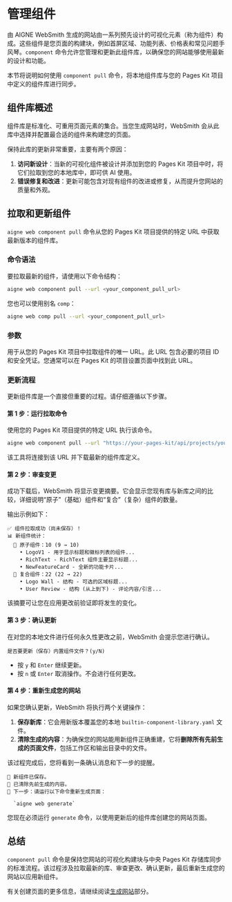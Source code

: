 # 管理组件

由 AIGNE WebSmith 生成的网站由一系列预先设计的可视化元素（称为组件）构成。这些组件是您页面的构建块，例如首屏区域、功能列表、价格表和常见问题手风琴。`component` 命令允许您管理和更新此组件库，以确保您的网站能够使用最新的设计和功能。

本节将说明如何使用 `component pull` 命令，将本地组件库与您的 Pages Kit 项目中定义的组件库进行同步。

## 组件库概述

组件库是标准化、可重用页面元素的集合。当您生成网站时，WebSmith 会从此库中选择并配置最合适的组件来构建您的页面。

保持此库的更新非常重要，主要有两个原因：
1.  **访问新设计**：当新的可视化组件被设计并添加到您的 Pages Kit 项目中时，将它们拉取到您的本地库中，即可供 AI 使用。
2.  **错误修复和改进**：更新可能包含对现有组件的改进或修复，从而提升您网站的质量和外观。

## 拉取和更新组件

`aigne web component pull` 命令从您的 Pages Kit 项目提供的特定 URL 中获取最新版本的组件库。

### 命令语法

要拉取最新的组件，请使用以下命令结构：

```bash
aigne web component pull --url <your_component_pull_url>
```

您也可以使用别名 `comp`：

```bash
aigne web comp pull --url <your_component_pull_url>
```

### 参数

<x-field-group>
  <x-field data-name="--url" data-type="string" data-required="true">
    <x-field-desc markdown>用于从您的 Pages Kit 项目中拉取组件的唯一 URL。此 URL 包含必要的项目 ID 和安全凭证。您通常可以在 Pages Kit 的项目设置页面中找到此 URL。</x-field-desc>
  </x-field>
</x-field-group>

### 更新流程

更新组件库是一个直接但重要的过程。请仔细遵循以下步骤。

#### 第 1 步：运行拉取命令

使用您的 Pages Kit 项目提供的特定 URL 执行该命令。

```bash
aigne web component pull --url "https://your-pages-kit/api/projects/your-project-id/components/pull?secret=your-secret&hash=your-hash"
```

该工具将连接到该 URL 并下载最新的组件库定义。

#### 第 2 步：审查变更

成功下载后，WebSmith 将显示变更摘要。它会显示您现有库与新库之间的比较，详细说明“原子”（基础）组件和“复合”（复杂）组件的数量。

输出示例如下：

```
✅ 组件拉取成功（尚未保存）！
📊 新组件统计：
  🔹 原子组件：10 (9 → 10)
    • LogoV1 - 用于显示标题和徽标列表的组件...
    • RichText - RichText 组件主要显示标题...
    • NewFeatureCard - 全新的功能卡片...
  🧩 复合组件：22 (22 → 22)
    • Logo Wall - 结构 - 可选的区域标题...
    • User Review - 结构 (从上到下) - 评论内容/引言...
```

该摘要可让您在应用更改前验证即将发生的变化。

#### 第 3 步：确认更新

在对您的本地文件进行任何永久性更改之前，WebSmith 会提示您进行确认。

```
是否要更新（保存）内置组件文件？(y/N)
```

-   按 `y` 和 `Enter` 继续更新。
-   按 `n` 或 `Enter` 取消操作。不会进行任何更改。

#### 第 4 步：重新生成您的网站

如果您确认更新，WebSmith 将执行两个关键操作：

1.  **保存新库**：它会用新版本覆盖您的本地 `builtin-component-library.yaml` 文件。
2.  **清除生成的内容**：为确保您的网站能用新组件正确重建，它将**删除所有先前生成的页面文件**，包括工作区和输出目录中的文件。

该过程完成后，您将看到一条确认消息和下一步的提醒。

```
💾 新组件已保存。
🧹 已清除先前生成的内容。
🚀 下一步：请运行以下命令重新生成页面：

  `aigne web generate`
```

您现在必须运行 `generate` 命令，以使用更新后的组件库创建您的网站页面。

## 总结

`component pull` 命令是保持您网站的可视化构建块与中央 Pages Kit 存储库同步的标准流程。该过程涉及拉取最新的库、审查更改、确认更新，最后重新生成您的网站以应用新组件。

有关创建页面的更多信息，请继续阅读[生成网站](./core-tasks-generating-a-website.md)部分。